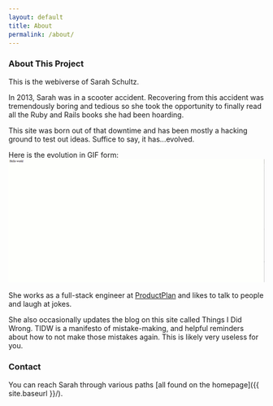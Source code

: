 ```yaml
---
layout: default
title: About
permalink: /about/
---
```


### About This Project

This is the webiverse of Sarah Schultz.

In 2013, Sarah was in a scooter accident.  Recovering from this accident was tremendously boring and tedious so she took the opportunity to finally read all the Ruby and Rails books she had been hoarding. 

This site was born out of that downtime and has been mostly a hacking ground to test out ideas. Suffice to say, it has...evolved.
 
Here is the evolution in GIF form:
![dumb](/images/swaggerallday.gif)

She works as a full-stack engineer at [ProductPlan](www.productplan.com) and likes to talk to people and laugh at jokes.

She also occasionally updates the blog on this site called Things I Did Wrong.  TIDW is a manifesto of mistake-making, and helpful reminders about how to not make those mistakes again.  This is likely very useless for you.

### Contact

You can reach Sarah through various paths [all found on the homepage]({{ site.baseurl }}/).
